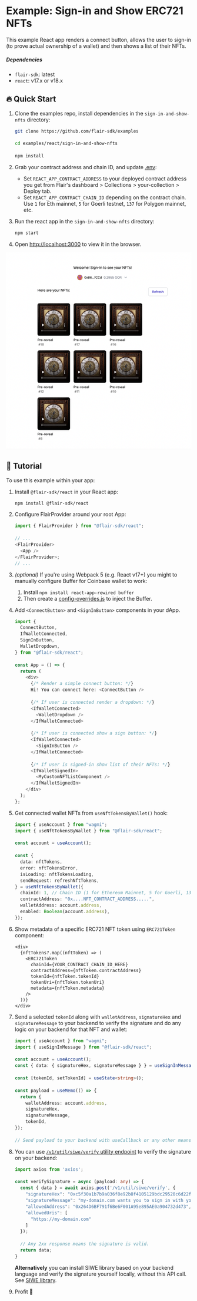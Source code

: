 # Example: Sign-in and Show ERC721 NFTs

This example React app renders a connect button, allows the user to sign-in (to prove actual ownership of a wallet) and then shows a list of their NFTs.

##### Dependencies

- `flair-sdk`: latest
- `react`: v17.x or v18.x

## :fire: Quick Start

1. Clone the examples repo, install dependencies in the `sign-in-and-show-nfts` directory:

   ```sh
   git clone https://github.com/flair-sdk/examples

   cd examples/react/sign-in-and-show-nfts

   npm install
   ```

2. Grab your contract address and chain ID, and update [.env](./.env):
   - Set `REACT_APP_CONTRACT_ADDRESS` to your deployed contract address you get from Flair's dashboard > Collections > your-collection > Deploy tab.
   - Set `REACT_APP_CONTRACT_CHAIN_ID` depending on the contract chain. Use `1` for Eth mainnet, `5` for Goerli testnet, `137` for Polygon mainnet, etc.

3. Run the react app in the `sign-in-and-show-nfts` directory:

   ```sh
   npm start
   ```

4. Open [http://localhost:3000](http://localhost:3000) to view it in the browser.

![Screenshot](./screenshot.png)

## 🔮 Tutorial

To use this example within your app:

1.  Install `@flair-sdk/react` in your React app:

    ```sh
    npm install @flair-sdk/react
    ```

2.  Configure FlairProvider around your root App:

    ```ts
    import { FlairProvider } from "@flair-sdk/react";

    // ...
    <FlairProvider>
      <App />
    </FlairProvider>;
    // ...
    ```

3.  _(optional)_ If you're using Webpack 5 (e.g. React v17+) you might to manually configure Buffer for Coinbase wallet to work:

    1. Install `npm install react-app-rewired buffer`
    2. Then create a [config-overrides.js](config-overrides.js) to inject the Buffer.

4.  Add `<ConnectButton>` and `<SignInButton>` components in your dApp.

    ```ts
    import {
      ConnectButton,
      IfWalletConnected,
      SignInButton,
      WalletDropdown,
    } from "@flair-sdk/react";

    const App = () => {
      return (
        <div>
          {/* Render a simple connect button: */}
          Hi! You can connect here: <ConnectButton />
          
          {/* If user is connected render a dropdown: */}
          <IfWalletConnected>
            <WalletDropdown />
          </IfWalletConnected>
          
          {/* If user is connected show a sign button: */}
          <IfWalletConnected>
            <SignInButton />
          </IfWalletConnected>

          {/* If user is signed-in show list of their NFTs: */}
          <IfWalletSignedIn>
            <MyCustomNFTListComponent />
          </IfWalletSignedIn>
        </div>
      );
    };
    ```

5.  Get connected wallet NFTs from `useNftTokensByWallet()` hook:

    ```ts
    import { useAccount } from "wagmi";
    import { useNftTokensByWallet } from "@flair-sdk/react";

    const account = useAccount();

    const {
      data: nftTokens,
      error: nftTokensError,
      isLoading: nftTokensLoading,
      sendRequest: refreshNftTokens,
    } = useNftTokensByWallet({
      chainId: 1, // Chain ID (1 for Ethereum Mainnet, 5 for Goerli, 137 for Polygon, etc.)
      contractAddress: "0x....NFT_CONTRACT_ADDRESS.....",
      walletAddress: account.address,
      enabled: Boolean(account.address),
    });
    ```

6.  Show metadata of a specific ERC721 NFT token using `ERC721Token` component:

    ```tsx
    <div>
      {nftTokens?.map((nftToken) => (
        <ERC721Token
          chainId={YOUR_CONTRACT_CHAIN_ID_HERE}
          contractAddress={nftToken.contractAddress}
          tokenId={nftToken.tokenId}
          tokenUri={nftToken.tokenUri}
          metadata={nftToken.metadata}
        />
      ))}
    </div>
    ```

7.  Send a selected `tokenId` along with `walletAddress`, `signatureHex` and `signatureMessage` to your backend to verify the signature and do any logic on your backend for that NFT and wallet:

    ```ts
    import { useAccount } from "wagmi";
    import { useSignInMessage } from "@flair-sdk/react";

    const account = useAccount();
    const { data: { signatureHex, signatureMessage } } = useSignInMessage();

    const [tokenId, setTokenId] = useState<string>();

    const payload = useMemo(() => {
      return {
        walletAddress: account.address,
        signatureHex,
        signatureMessage,
        tokenId,
    });

    // Send payload to your backend with useCallback or any other means...
    ```

8.  You can use [`/v1/util/siwe/verify` utility endpoint](https://api.flair.dev/swagger/#/Util/UtilController_siweVerify) to verify the signature on your backend:

    ```ts
    import axios from 'axios';

    const verifySignature = async (payload: any) => {
      const { data } = await axios.post('/v1/util/siwe/verify', {
        "signatureHex": "0xc5f30a1b7b9a036f8e92b8f4105129bdc29520c6d22f04a1c9e474b47a2c5ead35f2027143eb932cde364f9cc9259fe268afa94f947ce31e8082180a55120fe01b",
        "signatureMessage": "my-domain.com wants you to sign in with your Ethereum account....",
        "allowedAddress": "0x264D6BF791f6Be6F001A95e895AE0a904732d473",
        "allowedUris": [
          "https://my-domain.com"
        ]
      });
      
      // Any 2xx response means the signature is valid.
      return data;
    }
    ```

    **Alternatively** you can install SIWE library based on your backend language and verify the signature yourself locally, without this API call. See [SIWE library](https://github.com/spruceid/siwe).

9.  Profit :rocket:

